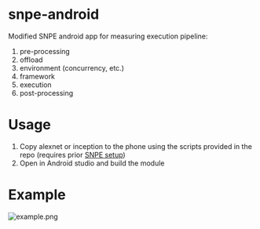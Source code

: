 # snpe-android
Modified SNPE android app for measuring execution pipeline:
1. pre-processing
2. offload
3. environment (concurrency, etc.)
4. framework
5. execution
6. post-processing

# Usage
1. Copy alexnet or inception to the phone using the scripts provided in the repo (requires prior [SNPE setup](https://developer.qualcomm.com/docs/snpe/tutorial_setup.html))
2. Open in Android studio and build the module

# Example

![example.png](example.png)
